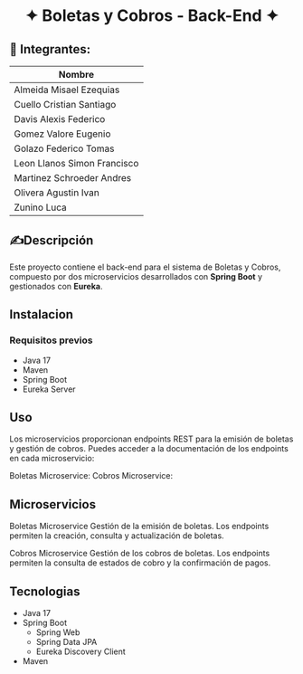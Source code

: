 <div> 
  <h1 align="center">
     ✦ Boletas y Cobros - Back-End ✦
  </h1>
</div>

<div align="left">
    <h2>👥 Integrantes:</h2>

| Nombre                      |
|-----------------------------|
| Almeida Misael Ezequias     |
| Cuello Cristian Santiago    |
| Davis Alexis Federico       |
| Gomez Valore Eugenio        |
| Golazo Federico Tomas       |
| Leon Llanos Simon Francisco |
| Martinez Schroeder Andres   |
| Olivera Agustin Ivan        |
| Zunino Luca                 |

</div>

## ✍Descripción

Este proyecto contiene el back-end para el sistema de Boletas y Cobros, compuesto por dos microservicios desarrollados con **Spring Boot** y gestionados con **Eureka**.

## Instalacion
### Requisitos previos
- Java 17
- Maven
- Spring Boot
- Eureka Server

## Uso
Los microservicios proporcionan endpoints REST para la emisión de boletas y gestión de cobros. Puedes acceder a la documentación de los endpoints en cada microservicio:

Boletas Microservice: 
Cobros Microservice: 

## Microservicios
Boletas Microservice
Gestión de la emisión de boletas. Los endpoints permiten la creación, consulta y actualización de boletas.

Cobros Microservice
Gestión de los cobros de boletas. Los endpoints permiten la consulta de estados de cobro y la confirmación de pagos.

## Tecnologias
- Java 17
- Spring Boot
  - Spring Web
  - Spring Data JPA
  - Eureka Discovery Client
- Maven

